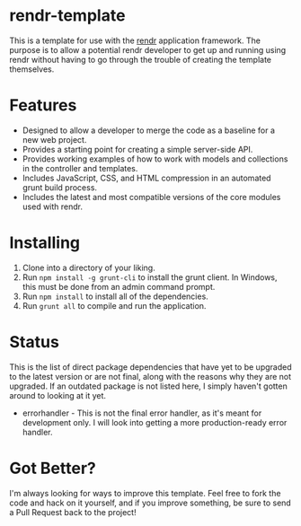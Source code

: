 rendr-template
==============

This is a template for use with the [rendr](https://github.com/rendrjs/rendr) application framework.  The purpose is to allow a potential rendr developer to get up and running using rendr without having to go through the trouble of creating the template themselves.

Features
========

* Designed to allow a developer to merge the code as a baseline for a new web project.
* Provides a starting point for creating a simple server-side API.
* Provides working examples of how to work with models and collections in the controller and templates.
* Includes JavaScript, CSS, and HTML compression in an automated grunt build process.
* Includes the latest and most compatible versions of the core modules used with rendr.

Installing
==========

1. Clone into a directory of your liking.
2. Run `npm install -g grunt-cli` to install the grunt client.  In Windows, this must be done from an admin command prompt.
3. Run `npm install` to install all of the dependencies.
4. Run `grunt all` to compile and run the application.

Status
======

This is the list of direct package dependencies that have yet to be upgraded to the latest version or are not final, along with the reasons why they are not upgraded.  If an outdated package is not listed here, I simply haven't gotten around to looking at it yet.

* errorhandler - This is not the final error handler, as it's meant for development only.  I will look into getting a more production-ready error handler.

Got Better?
===========

I'm always looking for ways to improve this template.  Feel free to fork the code and hack on it yourself, and if you improve something, be sure to send a Pull Request back to the project!
